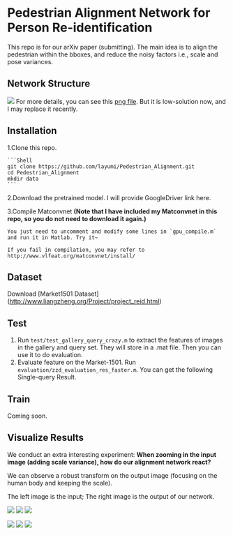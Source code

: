 # Pedestrian Alignment Network for Person Re-identification

This repo is for our arXiv paper (submitting). 
The main idea is to align the pedestrian within the bboxes, and reduce the noisy factors i.e., scale and pose variances.

## Network Structure
![](https://github.com/layumi/Pedestrian_Alignment/blob/master/fig2.jpg)
For more details, you can see this [png file](https://raw.githubusercontent.com/layumi/Pedestrian_Alignment/master/PAN.png). But it is low-solution now, and I may replace it recently.

## Installation
1.Clone this repo.

	```Shell
	git clone https://github.com/layumi/Pedestrian_Alignment.git
	cd Pedestrian_Alignment
	mkdir data
	```
    
2.Download the pretrained model.
I will provide GoogleDriver link here.

3.Compile Matconvnet
**(Note that I have included my Matconvnet in this repo, so you do not need to download it again.)**

	You just need to uncomment and modify some lines in `gpu_compile.m` and run it in Matlab. Try it~

	If you fail in compilation, you may refer to http://www.vlfeat.org/matconvnet/install/
    
## Dataset
Download [Market1501 Dataset] (http://www.liangzheng.org/Project/project_reid.html)

## Test
1. Run `test/test_gallery_query_crazy.m` to extract the features of images in the gallery and query set. They will store in a .mat file. Then you can use it to do evaluation.
2. Evaluate feature on the Market-1501. Run `evaluation/zzd_evaluation_res_faster.m`. You can get the following Single-query Result.

## Train
Coming soon.

## Visualize Results
We conduct an extra interesting experiment:
**When zooming in the input image (adding scale variance), how do our alignment network react?**

We can observe a robust transform on the output image (focusing on the human body and keeping the scale).

The left image is the input; The right image is the output of our network.

![](https://github.com/layumi/Person_re-ID_stn/blob/master/gif/0018_c4s1_002351_02_zoomin.gif)
    ![](https://github.com/layumi/Person_re-ID_stn/blob/master/gif/0153_c4s1_026076_03_zoomin.gif)
    ![](https://github.com/layumi/Pedestrian_Alignment/blob/master/gif/0520_c4s3_001373_03_zoomin.gif)


![](https://github.com/layumi/Pedestrian_Alignment/blob/master/gif/0520_c5s1_143995_06_zoomin.gif)
    ![](https://github.com/layumi/Pedestrian_Alignment/blob/master/gif/0345_c6s1_079326_07_zoomin.gif)
    ![](https://github.com/layumi/Pedestrian_Alignment/blob/master/gif/0153_c4s1_025451_01_zoomin.gif)
